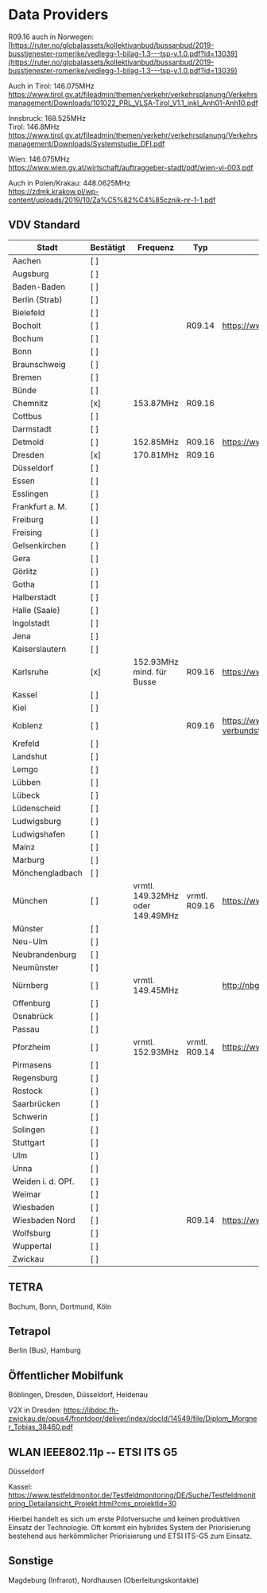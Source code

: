 # Data Providers

R09.16 auch in Norwegen:
[https://ruter.no/globalassets/kollektivanbud/bussanbud/2019-busstjenester-romerike/vedlegg-1-bilag-1.3---tsp-v.1.0.pdf?id=13039](https://ruter.no/globalassets/kollektivanbud/bussanbud/2019-busstjenester-romerike/vedlegg-1-bilag-1.3---tsp-v.1.0.pdf?id=13039)

Auch in Tirol: 146.075MHz
<https://www.tirol.gv.at/fileadmin/themen/verkehr/verkehrsplanung/Verkehrsmanagement/Downloads/101022_PRL_VLSA-Tirol_V1.1_inkl_Anh01-Anh10.pdf>

Innsbruck: 168.525MHz\
Tirol: 146.8MHz\
<https://www.tirol.gv.at/fileadmin/themen/verkehr/verkehrsplanung/Verkehrsmanagement/Downloads/Systemstudie_DFI.pdf>

Wien: 146.075MHz\
<https://www.wien.gv.at/wirtschaft/auftraggeber-stadt/pdf/wien-vi-003.pdf>

Auch in Polen/Krakau: 448.0625MHz\
<https://zdmk.krakow.pl/wp-content/uploads/2019/10/Za%C5%82%C4%85cznik-nr-1-1.pdf>

## VDV Standard

| Stadt              | Bestätigt  | Frequenz                         | Typ            | Quelle
|--------------------|------------|----------------------------------|----------------|----------------------------------------------------------------------------------------------------------------------------------------------------------------------------------------------------------------|
| Aachen             | [ ]        |                                  |                |                                                                                                                                                                                                                |
| Augsburg           | [ ]        |                                  |                |                                                                                                                                                                                                                |
| Baden-Baden        | [ ]        |                                  |                |                                                                                                                                                                                                                |
| Berlin (Strab)     | [ ]        |                                  |                |                                                                                                                                                                                                                |
| Bielefeld          | [ ]        |                                  |                |                                                                                                                                                                                                                |
| Bocholt            | [ ]        |                                  | R09.14         | <https://www.bocholt.de/uploads/media/Angaben_im_Rahmen_der_Vorabbekanntmachung.pdf>                                                                                                                           |
| Bochum             | [ ]        |                                  |                |                                                                                                                                                                                                                |
| Bonn               | [ ]        |                                  |                |                                                                                                                                                                                                                |
| Braunschweig       | [ ]        |                                  |                |                                                                                                                                                                                                                |
| Bremen             | [ ]        |                                  |                |                                                                                                                                                                                                                |
| Bünde              | [ ]        |                                  |                |                                                                                                                                                                                                                |
| Chemnitz           | [x]        | 153.87MHz                        | R09.16         |                                                                                                                                                                                                                |
| Cottbus            | [ ]        |                                  |                |                                                                                                                                                                                                                |
| Darmstadt          | [ ]        |                                  |                |                                                                                                                                                                                                                |
| Detmold            | [ ]        | 152.85MHz                        | R09.16         | <https://www.detmold.de/fileadmin/user_upload/startseite/Wirtschaft_und_Wissenschaft_in_Detmold/Verkehr/OePNVG_NRW/Anlage_3_Beschreibung_Busbeschleunigung_und_Auflistung_aller_Ampelanlagen_LSA.pdf>          |
| Dresden            | [x]        | 170.81MHz                        | R09.16         |                                                                                                                                                                                                                |
| Düsseldorf         | [ ]        |                                  |                |                                                                                                                                                                                                                |
| Essen              | [ ]        |                                  |                |                                                                                                                                                                                                                |
| Esslingen          | [ ]        |                                  |                |                                                                                                                                                                                                                |
| Frankfurt a. M.    | [ ]        |                                  |                |                                                                                                                                                                                                                |
| Freiburg           | [ ]        |                                  |                |                                                                                                                                                                                                                |
| Freising           | [ ]        |                                  |                |                                                                                                                                                                                                                |
| Gelsenkirchen      | [ ]        |                                  |                |                                                                                                                                                                                                                |
| Gera               | [ ]        |                                  |                |                                                                                                                                                                                                                |
| Görlitz            | [ ]        |                                  |                |                                                                                                                                                                                                                |
| Gotha              | [ ]        |                                  |                |                                                                                                                                                                                                                |
| Halberstadt        | [ ]        |                                  |                |                                                                                                                                                                                                                |
| Halle (Saale)      | [ ]        |                                  |                |                                                                                                                                                                                                                |
| Ingolstadt         | [ ]        |                                  |                |                                                                                                                                                                                                                |
| Jena               | [ ]        |                                  |                |                                                                                                                                                                                                                |
| Kaiserslautern     | [ ]        |                                  |                |                                                                                                                                                                                                                |
| Karlsruhe          | [x]        | 152.93MHz mind. für Busse        | R09.16         | <https://www.pforzheim.de/fileadmin/user_upload/veroeffentlichungen/vr_koenigsbach_neulingen/anlage_3_lsa_beschreibung_und_telegramm.pdf>                                                                      |
| Kassel             | [ ]        |                                  |                |                                                                                                                                                                                                                |
| Kiel               | [ ]        |                                  |                |                                                                                                                                                                                                                |
| Koblenz            | [ ]        |                                  | R09.16         | <https://www.koblenz.de/downloads/aemter-und-eigenbetriebe/presse-und-oeffentlichkeitsarbeit/nahverkehrsplan/17.11.2015-qualitaetsanforderungen-der-stadt-koblenz-auf-basis-des-verbundstandards.pdf?cid=b91>  |
| Krefeld            | [ ]        |                                  |                |                                                                                                                                                                                                                |
| Landshut           | [ ]        |                                  |                |                                                                                                                                                                                                                |
| Lemgo              | [ ]        |                                  |                |                                                                                                                                                                                                                |
| Lübben             | [ ]        |                                  |                |                                                                                                                                                                                                                |
| Lübeck             | [ ]        |                                  |                |                                                                                                                                                                                                                |
| Lüdenscheid        | [ ]        |                                  |                |                                                                                                                                                                                                                |
| Ludwigsburg        | [ ]        |                                  |                |                                                                                                                                                                                                                |
| Ludwigshafen       | [ ]        |                                  |                |                                                                                                                                                                                                                |
| Mainz              | [ ]        |                                  |                |                                                                                                                                                                                                                |
| Marburg            | [ ]        |                                  |                |                                                                                                                                                                                                                |
| Mönchengladbach    | [ ]        |                                  |                |                                                                                                                                                                                                                |
| München            | [ ]        | vrmtl. 149.32MHz oder 149.49MHz  | vrmtl. R09.16  | <https://www.tirol.gv.at/fileadmin/themen/verkehr/verkehrsplanung/Verkehrsmanagement/Downloads/101022_PRL_VLSA-Tirol_V1.1_inkl_Anh01-Anh10.pdf>                                                                |
| Münster            | [ ]        |                                  |                |                                                                                                                                                                                                                |
| Neu-Ulm            | [ ]        |                                  |                |                                                                                                                                                                                                                |
| Neubrandenburg     | [ ]        |                                  |                |                                                                                                                                                                                                                |
| Neumünster         | [ ]        |                                  |                |                                                                                                                                                                                                                |
| Nürnberg           | [ ]        | vrmtl. 149.45MHz                 |                | <http://nbgsdr.ddns.net>                                                                                                                                                                                       |
| Offenburg          | [ ]        |                                  |                |                                                                                                                                                                                                                |
| Osnabrück          | [ ]        |                                  |                |                                                                                                                                                                                                                |
| Passau             | [ ]        |                                  |                |                                                                                                                                                                                                                |
| Pforzheim          | [ ]        | vrmtl. 152.93MHz                 | vrmtl. R09.14  | <https://www.pforzheim.de/fileadmin/user_upload/veroeffentlichungen/vr_koenigsbach_neulingen/anlage_3_lsa_beschreibung_und_telegramm.pdf>                                                                      |
| Pirmasens          | [ ]        |                                  |                |                                                                                                                                                                                                                |
| Regensburg         | [ ]        |                                  |                |                                                                                                                                                                                                                |
| Rostock            | [ ]        |                                  |                |                                                                                                                                                                                                                |
| Saarbrücken        | [ ]        |                                  |                |                                                                                                                                                                                                                |
| Schwerin           | [ ]        |                                  |                |                                                                                                                                                                                                                |
| Solingen           | [ ]        |                                  |                |                                                                                                                                                                                                                |
| Stuttgart          | [ ]        |                                  |                |                                                                                                                                                                                                                |
| Ulm                | [ ]        |                                  |                |                                                                                                                                                                                                                |
| Unna               | [ ]        |                                  |                |                                                                                                                                                                                                                |
| Weiden i. d. OPf.  | [ ]        |                                  |                |                                                                                                                                                                                                                |
| Weimar             | [ ]        |                                  |                |                                                                                                                                                                                                                |
| Wiesbaden          | [ ]        |                                  |                |                                                                                                                                                                                                                |
| Wiesbaden Nord     | [ ]        |                                  | R09.14         | <https://www.bocholt.de/uploads/media/Angaben_im_Rahmen_der_Vorabbekanntmachung.pdf>                                                                                                                           |
| Wolfsburg          | [ ]        |                                  |                |                                                                                                                                                                                                                |
| Wuppertal          | [ ]        |                                  |                |                                                                                                                                                                                                                |
| Zwickau            | [ ]        |                                  |                |                                                                                                                                                                                                                |

## TETRA

Bochum, Bonn, Dortmund, Köln

## Tetrapol

Berlin (Bus), Hamburg

## Öffentlicher Mobilfunk

Böblingen, Dresden, Düsseldorf, Heidenau

V2X in Dresden:
<https://libdoc.fh-zwickau.de/opus4/frontdoor/deliver/index/docId/14549/file/Diplom_Morgner_Tobias_38460.pdf>

## WLAN IEEE802.11p -- ETSI ITS G5

Düsseldorf

Kassel:
<https://www.testfeldmonitor.de/Testfeldmonitoring/DE/Suche/Testfeldmonitoring_Detailansicht_Projekt.html?cms_projektId=30>

Hierbei handelt es sich um erste Pilotversuche und keinen produktiven
Einsatz der Technologie. Oft kommt ein hybrides System der Priorisierung
bestehend aus herkömmlicher Priorisierung und ETSI ITS-G5 zum Einsatz.

## Sonstige

Magdeburg (Infrarot), Nordhausen (Oberleitungskontakte)
